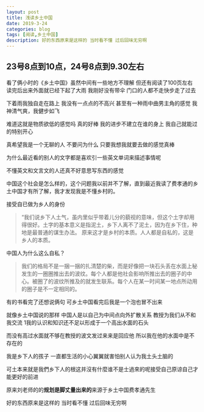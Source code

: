 ```yaml
---
layout: post
title: 浅读乡土中国
date: 2019-3-24
categories: blog
tags: [阅读,乡土中国]
description: 好的东西原来是这样的 当时看不懂 过后回味无穷啊
---
```


## 23号8点到10点，24号8点到9.30左右

看了俩小时的《乡土中国》虽然中间有一些地方不理解 但还有阅读了100页左右 读完后出来外面就已经下起了大雨 我刚好没有带伞 门口的人都不走快步走了过去

下着雨我独自走在路上 我没有一点点的不高兴 甚至有一种雨中曲男主角的感觉 我神清气爽，我健步如飞

难道这就是物质欲低的感觉吗 真的好棒 我的进步不建立在谁的身上 我自己就能过的特别开心

真希望我是一个无聊的人 不要问为什么 只要我想我就要去做的感觉真棒

为什么最近看的别人的文字都是喜欢引一些英文单词来描述事情呢

不懂英文和文言文的人还真不好意思写东西的感觉

中国这个社会是怎么样的，这个问题我以前并不了解，直到最近我读了费孝通的乡土中国才有所了解，我才发现我是不懂乡村的。

接受自已做为乡人的身份

>“我们说乡下人土气，虽内里似乎带着儿分的藐视的意味，但这个土字却用得很好。土字的基本意义是指泥土，乡下人离不了泥土，因为在乡下住，种地是最普通的谋生办法。
原来这才是乡村的本质。人人都是自私的，这是乡人的本质。

中国人为什么这么自私？

>我们的格局不是一捆一捆的扎清楚的柴，而是好像把一块石头丢在水面上秘发生的一圈圈推出去的波纹。每个人都是他社会影响所推出去的圈子的中心。被圈了的波纹所推及的就发生联系。每个人在某一时间某一地点所动用的圈子是不一定相同的。

有的书看完了还想说俩句 可乡土中国看完后我是一个泡也冒不出来

就像乡土中国说的那样 中国人是以自己为中间点向外扩散关系 教授为我们从不和我交流 1我的认识和知识还不足以形成于一个高出水面的石头

而没有高过水面就不够在教授的波文发过来来是回应他 所以我在他的水面中是不存在的

我是乡下人的孩子 一直都生活的小心翼翼就害怕别人认为我土头土脑的

可土本来就是我們乡下人的根这并沒有什麼谁不是士過來的呢接受自己原谅自己才能更好的前进

原来刘老师的的**规划是脚丈量出来的**来源于乡土中国费孝通先生

好的东西原来是这样的 当时看不懂 过后回味无穷啊
